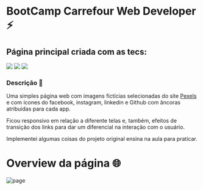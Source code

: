 # BootCamp Carrefour Web Developer :zap:

## Página principal criada com as tecs:



![](C:\Users\maykon%20vinicius\OneDrive\Imagens\html.png) ![](C:\Users\maykon%20vinicius\OneDrive\Imagens\css.png) ![](C:\Users\maykon%20vinicius\OneDrive\Imagens\bootstrap.png) 



### Descrição :book:

Uma simples página web com imagens fictícias selecionadas do site [Pexels](https://www.pexels.com/pt-br/procurar/web%20site/) e com  ícones do facebook, instagram, linkedin e Github com âncoras atribuídas para cada app.

Ficou responsivo em relação a diferente telas e, também, efeitos de transição dos links para dar um diferencial na interação com o usuário.

Implementei algumas coisas do projeto original ensina na aula para praticar.



# Overview da página :globe_with_meridians:

![page](https://github.com/MVinicius3091/BootcampCarrefour-Bootstrap/blob/master/img/ezgif.com-gif-maker.gif)



 




